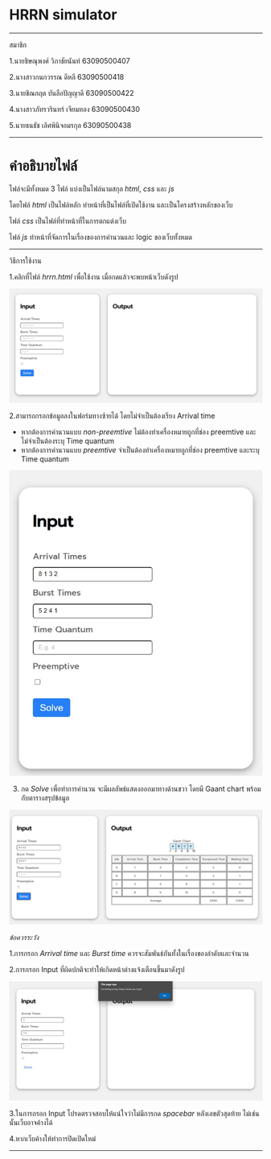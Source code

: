 # HRRN simulator

---

สมาชิก

1.นายชิษณุพงศ์ วิภาชัยนันท์ 63090500407

2.นางสาวกนกวรรณ ดีหลี 63090500418

3.นายชิณกฤต บันลือปัญญาดี 63090500422

4.นางสาวภัทรวรินทร์ เจียมทอง 63090500430

5.นายธนธัช เลิศพินิจอมรกุล 63090500438


---

# คำอธิบายไฟล์

ไฟล์จะมีทั้งหมด 3 ไฟล์ แบ่งเป็นไฟล์นามสกุล *html*, *css* และ *js* 

โดยไฟล์ *html* เป็นไฟล์หลัก ทำหน้าที่เป็นไฟล์ที่เปิดใช้งาน และเป็นโครงสร้างหลักของเว็บ

ไฟล์ *css* เป็นไฟล์ที่ทำหน้าที่ในการตกแต่งเว็บ

ไฟล์ *js* ทำหน้าที่จัดการในเรื่องของการคำนวนและ logic ของเว็บทั้งหมด

---

วิธีการใช้งาน

1.คลิกที่ไฟล์ *hrrn.html* เพื่อใช้งาน เมื่อกดแล้วจะพบหน้าเว็บดังรูป

![picture1](https://github.com/ArtMuchimuchi/hrrn/blob/main/pictures/1.jpg)

2.สามารถกรอกข้อมูลลงในฟอร์มทางซ้ายได้ โดยไม่จำเป็นต้องเรียง Arrival time 

- หากต้องการคำนวนแบบ *non-preemtive* ไม่ต้องทำเครื่องหมายถูกที่ช่อง preemtive และไม่จำเป็นต้องระบุ Time quantum
- หากต้องการคำนวนแบบ *preemtive* จำเป็นต้องทำเครื่องหมายถูกที่ช่อง preemtive และระบุ Time quantum

![picture2](https://github.com/ArtMuchimuchi/hrrn/blob/main/pictures/2.jpg)


3. กด *Solve* เพื่อทำการคำนวน จะมีผลลัพธ์แสดงออกมาทางด้านขวา โดยมี Gaant chart พร้อมกับตารางสรุปข้อมูล

![picture3](https://github.com/ArtMuchimuchi/hrrn/blob/main/pictures/3.jpg)

*ข้อควรระวัง*

1.การกรอก *Arrival time* และ *Burst time* ควรจะสัมพันธ์กันทั้งในเรื่องของลำดับและจำนวน

2.การกรอก Input ที่ผิดปกติจะทำให้เกิดหน้าต่างแจ้งเตือนขึ้นมาดังรูป 

![picture4](https://github.com/ArtMuchimuchi/hrrn/blob/main/pictures/4.jpg)

3.ในการกรอก Input โปรดตรวจสอบให้แน่ใจว่าไม่มีการกด *spacebar* หลังเลขตัวสุดท้าย ไม่เช่นนั้นเว็บอาจค้างได้

4.หากเว็บค้างให้ทำการปิดเปิดใหม่

---
